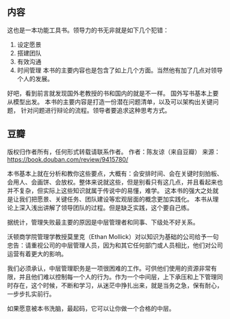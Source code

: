 ## 内容
这也是一本功能工具书。领导力的书无非就是如下几个犯错：
1. 设定愿景
2. 搭建团队
3. 有效沟通
4. 时间管理
本书的主要内容也是包含了如上几个方面。当然他有加了几点对领导个人的发展。


好吧，看到前言就发现国外老教授的书和国内的就是不一样。
国外写书基本上要从模型出发。
本书的主要内容是打造一份潜在问题清单，以及可以架构出关键问题，
针对问题进行辩论的流程。领导者要追求这种思考方式。

## 豆瓣
版权归作者所有，任何形式转载请联系作者。
作者：陈友谅（来自豆瓣）
来源：https://book.douban.com/review/9415780/


本书基本上就在分析和教你这些要点，大概有：会安排时间、会在关键时刻拍板、会用人、会画饼、会放权。整体来说就这些，但是别看只有这几点，并且看起来也并不复杂，但实际上这些知识就属于传说中的易懂，难学。
这本书的强大之处就是让我们把愿景、关键任务、团队建设等宏观层面的概念更加实践化。
本书从理论上深入浅出讲解了领导团队的过程。但是缺乏实践，这个要自己练。

据统计，管理失败最主要的原因是中层管理者和同事、下级处不好关系。

沃顿商学院管理学教授莫里克（Ethan Mollick）对以知识为基础的公司给予一句忠告：请重视公司的中层管理人员，因为和其它任何部门或人员相比，他们对公司运营有着更大的影响。

我们必须承认，中层管理职务是一项很困难的工作。可供他们使用的资源非常有限，并且他们难以控制每一个人的行为。作为一个中间层，上下承压和上下管理同时存在，这个时候，不断和学习，从迷茫中挣扎出来，就是当务之急，保有耐心，一步步扎实前行。

如果愿意被本书洗脑，最起码，它可以让你做一个合格的中层。
